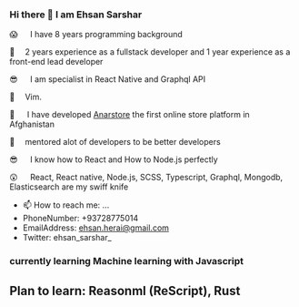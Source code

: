### Hi there 👋 I am Ehsan Sarshar
😱   I have 8 years programming background

🎉   2 years experience as a fullstack developer and 1 year experience as a front-end lead developer

😎   I am specialist in React Native and Graphql API 

🤔   Vim.

🌟   I have developed [Anarstore](https://anarstore.af/app/) the first online store platform in Afghanistan

💆‍  mentored alot of developers to be better developers

😎   I know how to React and How to Node.js perfectly

😲   React, React native, Node.js, SCSS, Typescript, Graphql, Mongodb, Elasticsearch are my swiff knife

- 📫 How to reach me: ...
- PhoneNumber: +93728775014
- EmailAddress: ehsan.herai@gmail.com
- Twitter: ehsan_sarshar_

### currently learning Machine learning with Javascript 

## Plan to learn: Reasonml (ReScript), Rust
